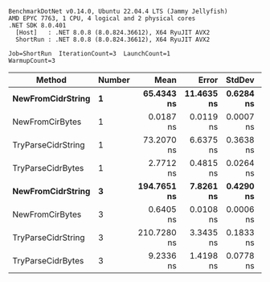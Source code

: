 ```

BenchmarkDotNet v0.14.0, Ubuntu 22.04.4 LTS (Jammy Jellyfish)
AMD EPYC 7763, 1 CPU, 4 logical and 2 physical cores
.NET SDK 8.0.401
  [Host]   : .NET 8.0.8 (8.0.824.36612), X64 RyuJIT AVX2
  ShortRun : .NET 8.0.8 (8.0.824.36612), X64 RyuJIT AVX2

Job=ShortRun  IterationCount=3  LaunchCount=1  
WarmupCount=3  

```
| Method             | Number | Mean        | Error      | StdDev    | Min         | Max         | Allocated |
|------------------- |------- |------------:|-----------:|----------:|------------:|------------:|----------:|
| **NewFromCidrString**  | **1**      |  **65.4343 ns** | **11.4635 ns** | **0.6284 ns** |  **65.0709 ns** |  **66.1598 ns** |         **-** |
| NewFromCirBytes    | 1      |   0.0187 ns |  0.0119 ns | 0.0007 ns |   0.0180 ns |   0.0193 ns |         - |
| TryParseCidrString | 1      |  73.2070 ns |  6.6375 ns | 0.3638 ns |  72.9794 ns |  73.6266 ns |         - |
| TryParseCidrBytes  | 1      |   2.7712 ns |  0.4815 ns | 0.0264 ns |   2.7446 ns |   2.7974 ns |         - |
| **NewFromCidrString**  | **3**      | **194.7651 ns** |  **7.8261 ns** | **0.4290 ns** | **194.3577 ns** | **195.2128 ns** |         **-** |
| NewFromCirBytes    | 3      |   0.6405 ns |  0.0108 ns | 0.0006 ns |   0.6399 ns |   0.6410 ns |         - |
| TryParseCidrString | 3      | 210.7280 ns |  3.3435 ns | 0.1833 ns | 210.5733 ns | 210.9304 ns |         - |
| TryParseCidrBytes  | 3      |   9.2336 ns |  1.4198 ns | 0.0778 ns |   9.1453 ns |   9.2922 ns |         - |

